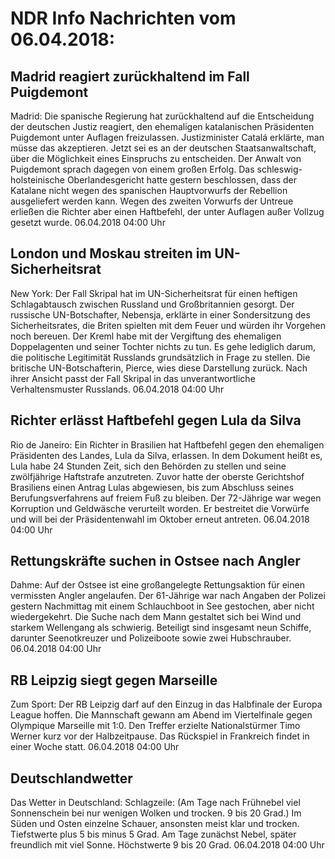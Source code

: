# NDR Info Nachrichten vom 06.04.2018:


## Madrid reagiert zurückhaltend im Fall Puigdemont
Madrid: Die spanische Regierung hat zurückhaltend auf die Entscheidung der deutschen Justiz reagiert, den ehemaligen katalanischen Präsidenten Puigdemont unter Auflagen freizulassen. Justizminister Catalá erklärte, man müsse das akzeptieren. Jetzt sei es an der deutschen Staatsanwaltschaft, über die Möglichkeit eines Einspruchs zu entscheiden. Der Anwalt von Puigdemont sprach dagegen von einem großen Erfolg. Das schleswig-holsteinische Oberlandesgericht hatte gestern beschlossen, dass der Katalane nicht wegen des spanischen Hauptvorwurfs der Rebellion ausgeliefert werden kann. Wegen des zweiten Vorwurfs der Untreue erließen die Richter aber einen Haftbefehl, der unter Auflagen außer Vollzug gesetzt wurde. 06.04.2018 04:00 Uhr 

## London und Moskau streiten im UN-Sicherheitsrat
New York: Der Fall Skripal hat im UN-Sicherheitsrat für einen heftigen Schlagabtausch zwischen Russland und Großbritannien gesorgt. Der russische UN-Botschafter, Nebensja, erklärte in einer Sondersitzung des Sicherheitsrates, die Briten spielten mit dem Feuer und würden ihr Vorgehen noch bereuen. Der Kreml habe mit der Vergiftung des ehemaligen Doppelagenten und seiner Tochter nichts zu tun. Es gehe lediglich darum, die politische Legitimität Russlands grundsätzlich in Frage zu stellen. Die britische UN-Botschafterin, Pierce, wies diese Darstellung zurück. Nach ihrer Ansicht passt der Fall Skripal in das unverantwortliche Verhaltensmuster Russlands. 06.04.2018 04:00 Uhr 

## Richter erlässt Haftbefehl gegen Lula da Silva
Rio de Janeiro: Ein Richter in Brasilien hat Haftbefehl gegen den ehemaligen Präsidenten des Landes, Lula da Silva, erlassen. In dem Dokument heißt es, Lula habe 24 Stunden Zeit, sich den Behörden zu stellen und seine zwölfjährige Haftstrafe anzutreten. Zuvor hatte der oberste Gerichtshof Brasiliens einen Antrag Lulas abgewiesen, bis zum Abschluss seines Berufungsverfahrens auf freiem Fuß zu bleiben. Der 72-Jährige war wegen Korruption und Geldwäsche verurteilt worden. Er bestreitet die Vorwürfe und will bei der Präsidentenwahl im Oktober erneut antreten. 06.04.2018 04:00 Uhr 

## Rettungskräfte suchen in Ostsee nach Angler
Dahme: Auf der Ostsee ist eine großangelegte Rettungsaktion für einen vermissten Angler angelaufen. Der 61-Jährige war nach Angaben der Polizei gestern Nachmittag mit einem Schlauchboot in See gestochen, aber nicht wiedergekehrt. Die Suche nach dem Mann gestaltet sich bei Wind und starkem Wellengang als schwierig. Beteiligt sind insgesamt neun Schiffe, darunter Seenotkreuzer und Polizeiboote sowie zwei Hubschrauber. 06.04.2018 04:00 Uhr 

## RB Leipzig siegt gegen Marseille
Zum Sport: Der RB Leipzig darf auf den Einzug in das Halbfinale der Europa League hoffen. Die Mannschaft gewann am Abend im Viertelfinale gegen Olympique Marseille mit 1:0. Den Treffer erzielte Nationalstürmer Timo Werner kurz vor der Halbzeitpause. Das Rückspiel in Frankreich findet in einer Woche statt. 06.04.2018 04:00 Uhr 

## Deutschlandwetter
Das Wetter in Deutschland:
Schlagzeile:
(Am Tage nach Frühnebel viel Sonnenschein bei nur wenigen Wolken und trocken. 9 bis 20 Grad.) Im Süden und Osten einzelne Schauer, ansonsten meist klar und trocken. Tiefstwerte plus 5 bis minus 5 Grad. Am Tage zunächst Nebel, später freundlich mit viel Sonne. Höchstwerte 9 bis 20 Grad. 06.04.2018 04:00 Uhr 
